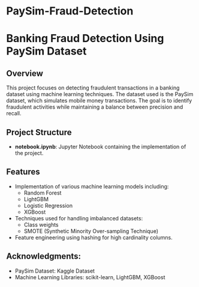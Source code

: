 # PaySim-Fraud-Detection
# Banking Fraud Detection Using PaySim Dataset

## Overview

This project focuses on detecting fraudulent transactions in a banking dataset using machine learning techniques. The dataset used is the PaySim dataset, which simulates mobile money transactions. The goal is to identify fraudulent activities while maintaining a balance between precision and recall.

## Project Structure

- **notebook.ipynb**: Jupyter Notebook containing the implementation of the project.

## Features

- Implementation of various machine learning models including:
  - Random Forest
  - LightGBM
  - Logistic Regression
  - XGBoost
- Techniques used for handling imbalanced datasets:
  - Class weights
  - SMOTE (Synthetic Minority Over-sampling Technique)
- Feature engineering using hashing for high cardinality columns.

## Acknowledgments:
- PaySim Dataset: Kaggle Dataset
- Machine Learning Libraries: scikit-learn, LightGBM, XGBoost
